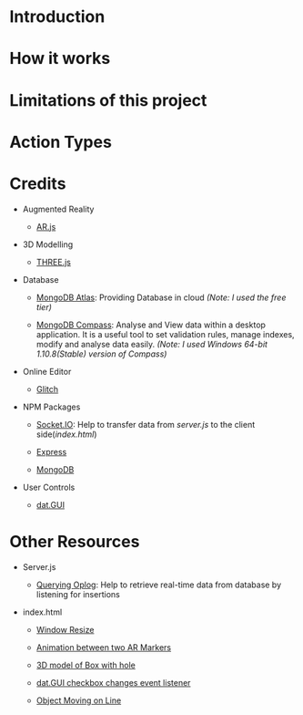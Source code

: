 # Introduction
# How it works
# Limitations of this project
# Action Types
# Credits
* Augmented Reality
  
  * [AR.js](https://github.com/jeromeetienne/AR.js)
  
* 3D Modelling

  * [THREE.js](https://threejs.org/)
  
*  Database
    * [MongoDB Atlas](https://www.mongodb.com/cloud/atlas): Providing Database in cloud _(Note: I used the free tier)_ 

    * [MongoDB Compass](https://www.mongodb.com/products/compass): Analyse and View data within a desktop application. It is a useful tool to set validation rules, manage indexes, modify and analyse data easily. _(Note: I used Windows 64-bit 1.10.8(Stable) version of Compass)_

* Online Editor

  * [Glitch](https://glitch.com/)

* NPM Packages

  * [Socket.IO](https://www.npmjs.com/package/socket.io): Help to transfer data from _server.js_ to the client side(_index.html_)

  * [Express](https://www.npmjs.com/package/express)

  * [MongoDB](https://www.npmjs.com/package/mongodb)
  
* User Controls
  
  * [dat.GUI](https://github.com/dataarts/dat.gui)

# Other Resources

* Server.js

  * [Querying Oplog](https://www.compose.com/articles/the-mongodb-oplog-and-node-js/): Help to retrieve real-time data from database by listening for insertions 

* index.html

  * [Window Resize](https://github.com/jeromeetienne/threex.windowresize)

  * [Animation between two AR Markers](https://github.com/jeromeetienne/AR.js/blob/master/three.js/examples/measure-it.html)

  * [3D model of Box with hole](https://clara.io/view/053f6cc3-d593-429e-8938-0ded52dfffa6)

  * [dat.GUI checkbox changes event listener](https://davidwalsh.name/dat-gui)
  
  * [Object Moving on Line](http://jsfiddle.net/qGPTT/133/)